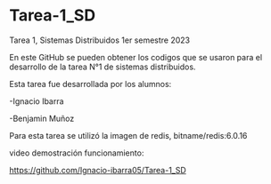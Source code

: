 # Tarea-1_SD
Tarea 1, Sistemas Distribuidos 1er semestre 2023

En este GitHub se pueden obtener los codigos que se usaron para el desarrollo de la tarea N°1 de sistemas distribuidos.

Esta tarea fue desarrollada por los alumnos:

-Ignacio Ibarra

-Benjamin Muñoz

Para esta tarea se utilizó la imagen de redis, bitname/redis:6.0.16

video demostración funcionamiento:

https://github.com/Ignacio-ibarra05/Tarea-1_SD
